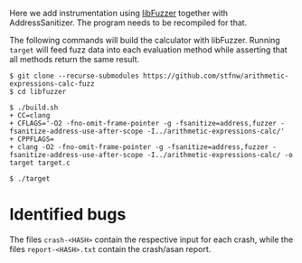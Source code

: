 Here we add instrumentation using [libFuzzer](https://llvm.org/docs/LibFuzzer.html) together with AddressSanitizer.
The program needs to be recompiled for that.

The following commands will build the calculator with libFuzzer.
Running `target` will feed fuzz data into each evaluation method while asserting that all methods return the same result.

```
$ git clone --recurse-submodules https://github.com/stfnw/arithmetic-expressions-calc-fuzz
$ cd libfuzzer

$ ./build.sh
+ CC=clang
+ CFLAGS='-O2 -fno-omit-frame-pointer -g -fsanitize=address,fuzzer -fsanitize-address-use-after-scope -I../arithmetic-expressions-calc/'
+ CPPFLAGS=
+ clang -O2 -fno-omit-frame-pointer -g -fsanitize=address,fuzzer -fsanitize-address-use-after-scope -I../arithmetic-expressions-calc/ -o target target.c

$ ./target
```

# Identified bugs

The files `crash-<HASH>` contain the respective input for each crash, while the files `report-<HASH>.txt` contain the crash/asan report.

